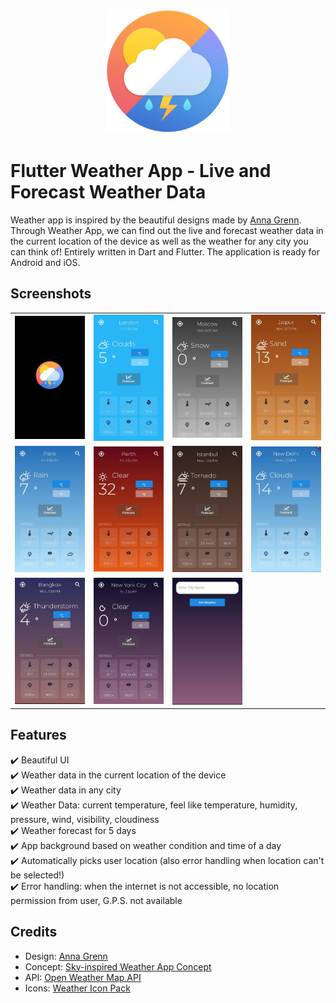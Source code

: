 <p align="center">
<img src="https://github.com/Sarbjyotsingh/weather_app/blob/master/media/logo.png" width = "200px">
</p>

# Flutter Weather App - Live and Forecast Weather Data

Weather app is inspired by the beautiful designs made by [Anna Grenn](https://dribbble.com/AnnaGrenn). Through Weather App, we can find out the live and forecast weather data in the current location of the device as well as the weather for any city you can think of! Entirely written in Dart and Flutter. The application is ready for Android and iOS.

<!-- ## Download The Andriod Apk From [Here]()(Wil be Available Soon) -->
 
##  Screenshots
<!--  <p align="center">-->
<!-- <img src="https://github.com/jhomlala/feather/blob/master/media/video.gif" width="250px">-->
<!-- </p>-->

<table>
  <tr>
    <td>
  <img width="250px" src="https://github.com/Sarbjyotsingh/weather_app/blob/master/media/SplashScreen.jpg">
    </td>
    <td>
       <img width="250px" src="https://github.com/Sarbjyotsingh/weather_app/blob/master/media/Screenshot1.jpg">
    </td>
    <td>
       <img width="250px" src="https://github.com/Sarbjyotsingh/weather_app/blob/master/media/Screenshot2.jpg">
    </td>
    <td>
       <img width="250px" src="https://github.com/Sarbjyotsingh/weather_app/blob/master/media/Screenshot3.jpg">
    </td>
     
  </tr>
  <tr>
    <td>
       <img width="250px" src="https://github.com/Sarbjyotsingh/weather_app/blob/master/media/Screenshot4.jpg">
    </td>
    <td>
       <img width="250px" src="https://github.com/Sarbjyotsingh/weather_app/blob/master/media/Screenshot5.jpg">
    </td>
    <td>
  <img width="250px" src="https://github.com/Sarbjyotsingh/weather_app/blob/master/media/Screenshot6.jpg">
    </td>
    <td>
       <img width="250px" src="https://github.com/Sarbjyotsingh/weather_app/blob/master/media/Screenshot7.jpg">
    </td>
 
  </tr>
   <tr>
    <td>
       <img width="250px" src="https://github.com/Sarbjyotsingh/weather_app/blob/master/media/Screenshot8.jpg">
    </td>
    <td>
       <img width="250px" src="https://github.com/Sarbjyotsingh/weather_app/blob/master/media/Screenshot9.jpg">
    </td>
     <td>
       <img width="250px" src="https://github.com/Sarbjyotsingh/weather_app/blob/master/media/CitySearchScreen.jpg">
    </td>
 
  </tr>
 
</table>
 
## Features 
:heavy_check_mark: Beautiful UI  <br>
:heavy_check_mark: Weather data in the current location of the device<br>
:heavy_check_mark: Weather data in any city<br>
:heavy_check_mark: Weather Data: current temperature, feel like temperature, humidity, pressure, wind, visibility, cloudiness  <br>
:heavy_check_mark: Weather forecast for 5 days <br>
:heavy_check_mark: App background based on weather condition and time of a day  <br>
:heavy_check_mark: Automatically picks user location (also error handling when location can't be selected!)  <br> 
:heavy_check_mark: Error handling: when the internet is not accessible, no location permission from user, G.P.S. not available <br> 

 
## Credits

* Design: [Anna Grenn](https://dribbble.com/AnnaGrenn)
* Concept: [Sky-inspired Weather App Concept](https://uxplanet.org/sky-inspired-weather-app-concept-4f1775ce4571)
* API: [Open Weather Map API](https://openweathermap.org/)
* Icons: [Weather Icon Pack](https://erikflowers.github.io/weather-icons/)
